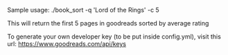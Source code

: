 Sample usage:
  ./book_sort -q 'Lord of the Rings' -c 5

This will return the first 5 pages in goodreads sorted by average rating

To generate your own developer key (to be put inside config.yml), visit
this url: https://www.goodreads.com/api/keys
